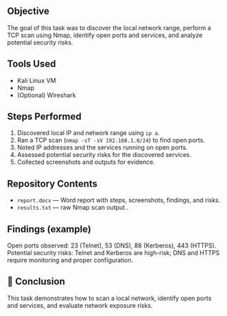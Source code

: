 
##  Objective
The goal of this task was to discover the local network range, perform a TCP scan using Nmap, identify open ports and services, and analyze potential security risks.

##  Tools Used
- Kali Linux VM
- Nmap
- (Optional) Wireshark

##  Steps Performed
1. Discovered local IP and network range using `ip a`.
2. Ran a TCP scan (`nmap -sT -sV 192.168.1.0/24`) to find open ports.
3. Noted IP addresses and the services running on open ports.
4. Assessed potential security risks for the discovered services.
5. Collected screenshots and outputs for evidence.

##  Repository Contents
- `report.docx` — Word report with steps, screenshots, findings, and risks.
- `results.txt` — raw Nmap scan output..

##  Findings (example)
Open ports observed: 23 (Telnet), 53 (DNS), 88 (Kerberos), 443 (HTTPS).  
Potential security risks: Telnet and Kerberos are high-risk; DNS and HTTPS require monitoring and proper configuration.

## 📖 Conclusion
This task demonstrates how to scan a local network, identify open ports and services, and evaluate network exposure risks.
